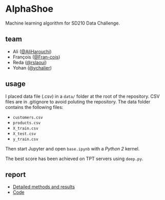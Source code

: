 # AlphaShoe
Machine learning algorithm for SD210 Data Challenge.

## team

 - Ali ([@AliHarouchi](https://github.com/AliHarouchi))
 - François ([@Fran-cois](https://github.com/Fran-cois))
 - Reda ([@rslaoui](https://github.com/rslaoui))
 - Yohan ([@ychalier](https://github.com/ychalier))

## usage

I placed data file (.csv) in a `data/` folder at the root of the repository. CSV files are in .gitignore to avoid poluting the repository. The data folder contains the following files:

 - `customers.csv`
 - `products.csv`
 - `X_train.csv`
 - `X_test.csv`
 - `y_train.csv`

Then start Jupyter and open `base.ipynb` with a *Python 2* kernel.

The best score has been achieved on TPT servers using `deep.py`.

## report

 - [Detailed methods and results](REPORT.pdf)
 - [Code](code.pdf)
